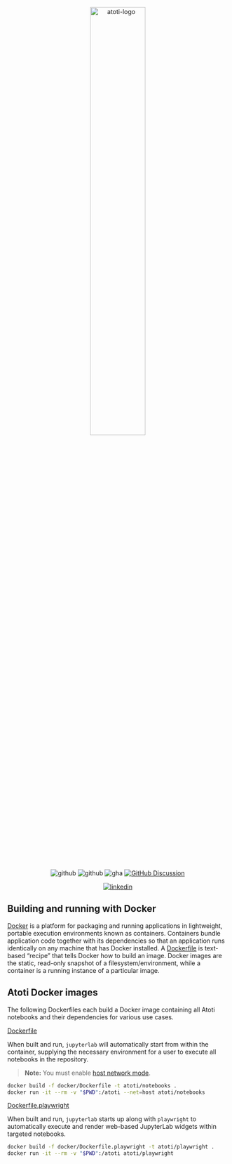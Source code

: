 <p align="center">
  <picture>
    <source media="(prefers-color-scheme: dark)" srcset="https://data.atoti.io/notebooks/banners/Atoti_Logo_White-01.svg">
    <source media="(prefers-color-scheme: light)" srcset="https://data.atoti.io/notebooks/banners/Atoti_Logo_Purple-01.svg">
    <img alt="atoti-logo" width="50%">
  </picture>
</p>

<p align="center">
  <img src="https://img.shields.io/github/v/release/atoti/atoti?color=#4cc71f" alt="github">
  <img src="https://img.shields.io/pypi/dm/atoti" alt="github">
  <img src="https://github.com/atoti/atoti/actions/workflows/test.yaml/badge.svg" alt="gha">
  <a href="https://github.com/atoti/atoti/discussions"><img src="https://img.shields.io/github/discussions/atoti/atoti" alt="GitHub Discussion"></a>
</p>

<p align="center">
  <a href="https://www.linkedin.com/company/activeviam/"><img src="https://img.shields.io/badge/linkedin-%230077B5.svg?style=for-the-badge&logo=linkedin&logoColor=white" alt="linkedin"></a>
</p>

## Building and running with Docker

[Docker](https://www.docker.com/) is a platform for packaging and running applications in lightweight, portable execution environments known as containers. Containers bundle application code together with its dependencies so that an application runs identically on any machine that has Docker installed. A [Dockerfile](https://docs.docker.com/reference/dockerfile/) is text-based “recipe” that tells Docker how to build an image. Docker images are the static, read-only snapshot of a filesystem/environment, while a container is a running instance of a particular image.

## Atoti Docker images

The following Dockerfiles each build a Docker image containing all Atoti notebooks and their dependencies for various use cases.

[Dockerfile](Dockerfile)

When built and run, `jupyterlab` will automatically start from within the container, supplying the necessary environment for a user to execute all notebooks in the repository.

> **Note:** You must enable [host network mode](https://docs.docker.com/engine/network/drivers/host/#docker-desktop).

```bash
docker build -f docker/Dockerfile -t atoti/notebooks .
docker run -it --rm -v "$PWD":/atoti --net=host atoti/notebooks
```

[Dockerfile.playwright](Dockerfile.playwright)

When built and run, `jupyterlab` starts up along with `playwright` to automatically execute and render web-based JupyterLab widgets within targeted notebooks.  

```bash
docker build -f docker/Dockerfile.playwright -t atoti/playwright .
docker run -it --rm -v "$PWD":/atoti atoti/playwright
```

